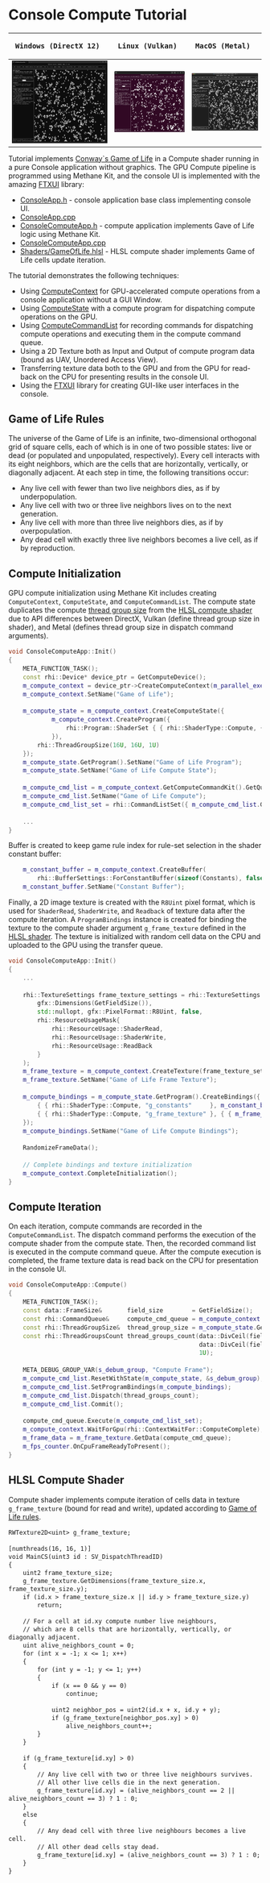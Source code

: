 # Console Compute Tutorial

| <pre><b>Windows (DirectX 12)       </b></pre>                            | <pre><b>Linux (Vulkan)             </b></pre>                       | <pre><b>MacOS (Metal)              </b></pre>                      |
|--------------------------------------------------------------------------|---------------------------------------------------------------------|--------------------------------------------------------------------|
| ![ConsoleCompute on Windows](Screenshots/ConsoleComputeWinDirectX12.jpg) | ![ConsoleCompute on Linux](Screenshots/ConsoleComputeLinVulkan.jpg) | ![ConsoleCompute on MacOS](Screenshots/ConsoleComputeMacMetal.jpg) |

Tutorial implements [Conway\`s Game of Life](https://en.wikipedia.org/wiki/Conway%27s_Game_of_Life) in a Compute shader running
in a pure Console application without graphics. The GPU Compute pipeline is programmed using Methane Kit, and the console UI is
implemented with the amazing [FTXUI](https://github.com/ArthurSonzogni/FTXUI) library:
  - [ConsoleApp.h](ConsoleApp.h) - console application base class implementing console UI.
  - [ConsoleApp.cpp](ConsoleApp.cpp)
  - [ConsoleComputeApp.h](ConsoleComputeApp.h) - compute application implements Gave of Life logic using Methane Kit.
  - [ConsoleComputeApp.cpp](ConsoleComputeApp.cpp)
  - [Shaders/GameOfLife.hlsl](Shaders/GameOfLife.hlsl) - HLSL compute shader implements Game of Life cells update iteration.

The tutorial demonstrates the following techniques:
- Using [ComputeContext](/Modules/Graphics/RHI/Impl/Include/Methane/Graphics/RHI/ComputeContext.h) for GPU-accelerated compute 
  operations from a console application without a GUI Window.
- Using [ComputeState](/Modules/Graphics/RHI/Impl/Include/Methane/Graphics/RHI/ComputeState.h) with a compute program for 
  dispatching compute operations on the GPU.
- Using [ComputeCommandList](/Modules/Graphics/RHI/Impl/Include/Methane/Graphics/RHI/ComputeCommandList.h) for recording commands 
  for dispatching compute operations and executing them in the compute command queue.
- Using a 2D Texture both as Input and Output of compute program data (bound as UAV, Unordered Access View).
- Transferring texture data both to the GPU and from the GPU for read-back on the CPU for presenting results in the console UI.
- Using the [FTXUI](https://github.com/ArthurSonzogni/FTXUI) library for creating GUI-like user interfaces in the console.

## Game of Life Rules

The universe of the Game of Life is an infinite, two-dimensional orthogonal grid of square cells, each of which is in one of 
two possible states: live or dead (or populated and unpopulated, respectively). Every cell interacts with its eight neighbors, 
which are the cells that are horizontally, vertically, or diagonally adjacent. At each step in time, the following transitions 
occur:
  - Any live cell with fewer than two live neighbors dies, as if by underpopulation.
  - Any live cell with two or three live neighbors lives on to the next generation.
  - Any live cell with more than three live neighbors dies, as if by overpopulation.
  - Any dead cell with exactly three live neighbors becomes a live cell, as if by reproduction.

## Compute Initialization

GPU compute initialization using Methane Kit includes creating `ComputeContext`, `ComputeState`, and `ComputeCommandList`.
The compute state duplicates the compute 
[thread group size](https://learn.microsoft.com/en-us/windows/win32/direct3dhlsl/sm5-attributes-numthreads) from the 
[HLSL compute shader](#hlsl-compute-shader) due to API differences between DirectX, Vulkan (define thread group size in 
shader), and Metal (defines thread group size in dispatch command arguments).

```cpp
void ConsoleComputeApp::Init()
{
    META_FUNCTION_TASK();
    const rhi::Device* device_ptr = GetComputeDevice();
    m_compute_context = device_ptr->CreateComputeContext(m_parallel_executor, {});
    m_compute_context.SetName("Game of Life");

    m_compute_state = m_compute_context.CreateComputeState({
            m_compute_context.CreateProgram({
                rhi::Program::ShaderSet { { rhi::ShaderType::Compute, { data::ShaderProvider::Get(), { "GameOfLife", "MainCS" } } } }
            }),
        rhi::ThreadGroupSize(16U, 16U, 1U)
    });
    m_compute_state.GetProgram().SetName("Game of Life Program");
    m_compute_state.SetName("Game of Life Compute State");
    
    m_compute_cmd_list = m_compute_context.GetComputeCommandKit().GetQueue().CreateComputeCommandList();
    m_compute_cmd_list.SetName("Game of Life Compute");
    m_compute_cmd_list_set = rhi::CommandListSet({ m_compute_cmd_list.GetInterface() });
    
    ...
}
```

Buffer is created to keep game rule index for rule-set selection in the shader constant buffer:

```cpp
    m_constant_buffer = m_compute_context.CreateBuffer(
        rhi::BufferSettings::ForConstantBuffer(sizeof(Constants), false, true));
    m_constant_buffer.SetName("Constant Buffer");
```

Finally, a 2D image texture is created with the `R8Uint` pixel format, which is used for `ShaderRead`, `ShaderWrite`, and 
`Readback` of texture data after the compute iteration. A `ProgramBindings` instance is created for binding the texture to 
the compute shader argument `g_frame_texture` defined in the [HLSL shader](#hlsl-compute-shader). The texture is initialized 
with random cell data on the CPU and uploaded to the GPU using the transfer queue.

```cpp
void ConsoleComputeApp::Init()
{
    ...
    
    rhi::TextureSettings frame_texture_settings = rhi::TextureSettings::ForImage(
        gfx::Dimensions(GetFieldSize()),
        std::nullopt, gfx::PixelFormat::R8Uint, false,
        rhi::ResourceUsageMask{
            rhi::ResourceUsage::ShaderRead,
            rhi::ResourceUsage::ShaderWrite,
            rhi::ResourceUsage::ReadBack
        }
    );
    m_frame_texture = m_compute_context.CreateTexture(frame_texture_settings);
    m_frame_texture.SetName("Game of Life Frame Texture");

    m_compute_bindings = m_compute_state.GetProgram().CreateBindings({
        { { rhi::ShaderType::Compute, "g_constants"     }, m_constant_buffer.GetResourceView() },
        { { rhi::ShaderType::Compute, "g_frame_texture" }, { { m_frame_texture.GetInterface() } } },
    });
    m_compute_bindings.SetName("Game of Life Compute Bindings");

    RandomizeFrameData();

    // Complete bindings and texture initialization
    m_compute_context.CompleteInitialization();
}
```

## Compute Iteration

On each iteration, compute commands are recorded in the `ComputeCommandList`. The dispatch command performs the execution of 
the compute shader from the compute state. Then, the recorded command list is executed in the compute command queue. 
After the compute execution is completed, the frame texture data is read back on the CPU for presentation in the console UI.

```cpp
void ConsoleComputeApp::Compute()
{
    META_FUNCTION_TASK();
    const data::FrameSize&       field_size        = GetFieldSize();
    const rhi::CommandQueue&     compute_cmd_queue = m_compute_context.GetComputeCommandKit().GetQueue();
    const rhi::ThreadGroupSize&  thread_group_size = m_compute_state.GetSettings().thread_group_size;
    const rhi::ThreadGroupsCount thread_groups_count(data::DivCeil(field_size.GetWidth(), thread_group_size.GetWidth()),
                                                     data::DivCeil(field_size.GetHeight(), thread_group_size.GetHeight()),
                                                     1U);

    META_DEBUG_GROUP_VAR(s_debum_group, "Compute Frame");
    m_compute_cmd_list.ResetWithState(m_compute_state, &s_debum_group);
    m_compute_cmd_list.SetProgramBindings(m_compute_bindings);
    m_compute_cmd_list.Dispatch(thread_groups_count);
    m_compute_cmd_list.Commit();

    compute_cmd_queue.Execute(m_compute_cmd_list_set);
    m_compute_context.WaitForGpu(rhi::ContextWaitFor::ComputeComplete);
    m_frame_data = m_frame_texture.GetData(compute_cmd_queue);
    m_fps_counter.OnCpuFrameReadyToPresent();
}
```

## HLSL Compute Shader

Compute shader implements compute iteration of cells data in texture `g_frame_texture` (bound for read and write),
updated according to [Game of Life rules](#game-of-life-rules).

```hlsl
RWTexture2D<uint> g_frame_texture;

[numthreads(16, 16, 1)]
void MainCS(uint3 id : SV_DispatchThreadID)
{
    uint2 frame_texture_size;
    g_frame_texture.GetDimensions(frame_texture_size.x, frame_texture_size.y);
    if (id.x > frame_texture_size.x || id.y > frame_texture_size.y)
        return;

    // For a cell at id.xy compute number live neighbours,
    // which are 8 cells that are horizontally, vertically, or diagonally adjacent.
    uint alive_neighbors_count = 0;
    for (int x = -1; x <= 1; x++)
    {
        for (int y = -1; y <= 1; y++)
        {
            if (x == 0 && y == 0)
                continue;

            uint2 neighbor_pos = uint2(id.x + x, id.y + y);
            if (g_frame_texture[neighbor_pos.xy] > 0)
                alive_neighbors_count++;
        }
    }

    if (g_frame_texture[id.xy] > 0)
    {
        // Any live cell with two or three live neighbours survives.
        // All other live cells die in the next generation.
        g_frame_texture[id.xy] = (alive_neighbors_count == 2 || alive_neighbors_count == 3) ? 1 : 0;
    }
    else
    {
        // Any dead cell with three live neighbours becomes a live cell.
        // All other dead cells stay dead.
        g_frame_texture[id.xy] = (alive_neighbors_count == 3) ? 1 : 0;
    }
}
```
